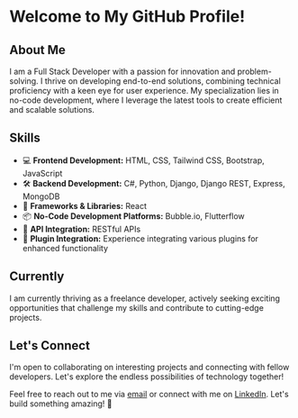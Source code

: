 # Welcome to My GitHub Profile!

## About Me

I am a Full Stack Developer with a passion for innovation and problem-solving. I thrive on developing end-to-end solutions, combining technical proficiency with a keen eye for user experience. My specialization lies in no-code development, where I leverage the latest tools to create efficient and scalable solutions.

## Skills

- 💻 **Frontend Development:** HTML, CSS, Tailwind CSS, Bootstrap, JavaScript
- 🛠️ **Backend Development:** C#, Python, Django, Django REST, Express, MongoDB
- 🚀 **Frameworks & Libraries:** React
- 📦 **No-Code Development Platforms:** Bubble.io, Flutterflow
- 🔌 **API Integration:** RESTful APIs
- 🔧 **Plugin Integration:** Experience integrating various plugins for enhanced functionality

## Currently

I am currently thriving as a freelance developer, actively seeking exciting opportunities that challenge my skills and contribute to cutting-edge projects.

## Let's Connect

I'm open to collaborating on interesting projects and connecting with fellow developers. Let's explore the endless possibilities of technology together!

Feel free to reach out to me via [email](mailto:nasibfarooq@gmail.com) or connect with me on [LinkedIn](https://www.linkedin.com/in/iamnasib/). Let's build something amazing! 🚀
